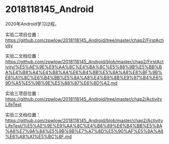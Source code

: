 # 2018118145_Android
2020年Android学习过程。


实验二项目位置：https://github.com/zpwlow/2018118145_Android/tree/master/chap2/FirstActivity

实验二文档位置：https://github.com/zpwlow/2018118145_Android/blob/master/chap2/FirstActivity/%E5%AE%9E%E9%AA%8C%E4%BA%8C%E5%88%9B%E5%BB%BA%E4%B8%A4%E4%B8%AA%E6%B4%BB%E5%8A%A8%E8%BF%9B%E8%A1%8C%E6%B4%BB%E5%8A%A8%E4%B9%8B%E9%97%B4%E6%9D%A5%E5%9B%9E%E5%88%87%E6%8D%A2.md


实验三项目位置：https://github.com/zpwlow/2018118145_Android/tree/master/chap2/ActivityLifeTest

实验三文档位置：https://github.com/zpwlow/2018118145_Android/blob/master/chap2/ActivityLifeTest/%E5%AE%9E%E9%AA%8C%E4%B8%89%E6%B4%BB%E5%8A%A8%E7%9A%84%E5%9B%9B%E7%A7%8D%E5%90%AF%E5%8A%A8%E6%A8%A1%E5%BC%8F.md
